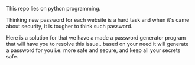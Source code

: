 This repo lies on python programming.

Thinking new password for each website is a hard task and when it's came about security, it is tougher to think such password.

Here is a solution for that we have a made a password generator program that will have you to resolve this issue.. based on your need it will generate a password for you i.e. more safe and secure, and keep all your secrets safe. 

